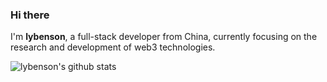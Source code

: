 ### Hi there

I'm **lybenson**, a full-stack developer from China, currently focusing on the research and development of web3 technologies.

<img align="center" src="https://github-readme-stats.vercel.app/api?username=lybenson&show_icons=true&include_all_commits=true&theme=buefy" alt="lybenson's github stats" />
